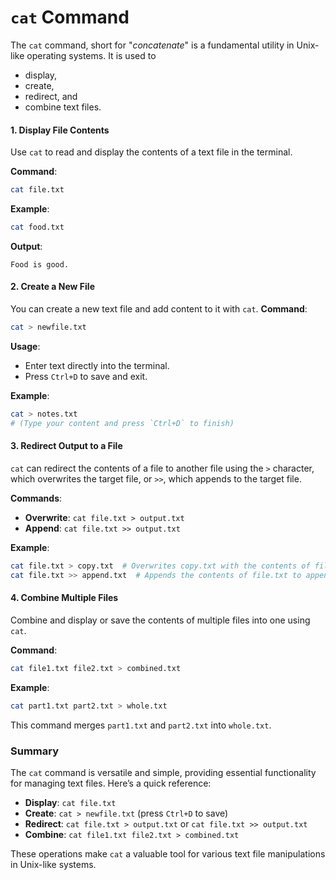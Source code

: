 # `cat` Command

The `cat` command, short for "*concatenate*" is a fundamental utility in Unix-like operating systems. 
It is used to 
- display, 
- create, 
- redirect, and 
- combine text files.

#### **1. Display File Contents**

Use `cat` to read and display the contents of a text file in the terminal.

**Command**:
```bash
cat file.txt
```

**Example**:
```bash
cat food.txt
```
**Output**:
```
Food is good.
```

#### **2. Create a New File**
You can create a new text file and add content to it with `cat`.
**Command**:
```bash
cat > newfile.txt
```
**Usage**:
- Enter text directly into the terminal.
- Press `Ctrl+D` to save and exit.

**Example**:
```bash
cat > notes.txt
# (Type your content and press `Ctrl+D` to finish)
```

#### **3. Redirect Output to a File**

`cat` can redirect the contents of a file to another file using the `>` character, which overwrites the target file, or `>>`, which appends to the target file.

**Commands**:
- **Overwrite**: `cat file.txt > output.txt`
- **Append**: `cat file.txt >> output.txt`

**Example**:
```bash
cat file.txt > copy.txt  # Overwrites copy.txt with the contents of file.txt
cat file.txt >> append.txt  # Appends the contents of file.txt to append.txt
```

#### **4. Combine Multiple Files**

Combine and display or save the contents of multiple files into one using `cat`.

**Command**:
```bash
cat file1.txt file2.txt > combined.txt
```

**Example**:
```bash
cat part1.txt part2.txt > whole.txt
```
This command merges `part1.txt` and `part2.txt` into `whole.txt`.

### **Summary**

The `cat` command is versatile and simple, providing essential functionality for managing text files. Here’s a quick reference:

- **Display**: `cat file.txt`
- **Create**: `cat > newfile.txt` (press `Ctrl+D` to save)
- **Redirect**: `cat file.txt > output.txt` or `cat file.txt >> output.txt`
- **Combine**: `cat file1.txt file2.txt > combined.txt`

These operations make `cat` a valuable tool for various text file manipulations in Unix-like systems.